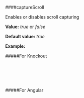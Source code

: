﻿####captureScroll
    
Enables or disables scroll capturing

**Value:** *true* or *false*

**Default value:** *true*

**Example:**

#####For Knockout
<!--Start the highlighter-->
<pre class="brush: html">
	<div id="test-knockout" data-bind="tgrid: { provider: itemsProvider, captureScroll: false}">
	</div>
</pre>

#####For Angular

<pre class="brush: html">
	<t-grid id="test-angular" provider="itemsProvider" captureScroll="false">
	</t-grid>
</pre>

#####

<script type="text/javascript">
    SyntaxHighlighter.highlight();
</script>